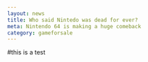 ```yaml
---
layout: news
title: Who said Nintedo was dead for ever?
meta: Nintendo 64 is making a huge comeback
category: gameforsale
---
```


#this is a test

